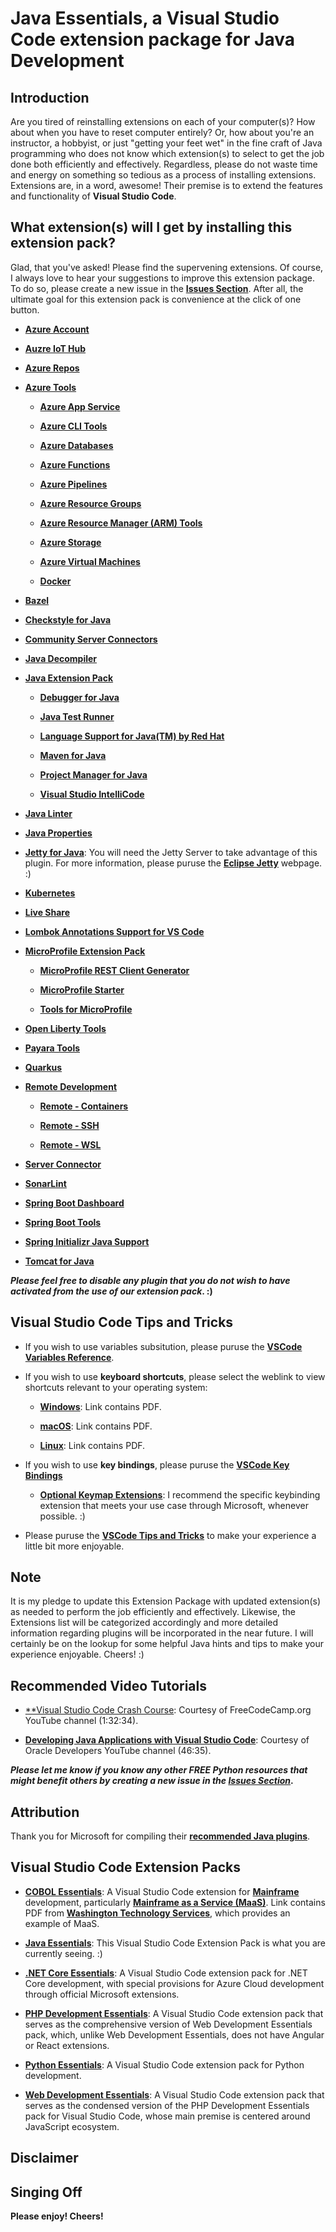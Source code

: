 # Java Essentials, a Visual Studio Code extension package for Java Development

## Introduction

Are you tired of reinstalling extensions on each of your computer(s)? How about when you have to reset computer entirely? Or, how about you're an instructor, a hobbyist, or just "getting your feet wet" in the fine craft of Java programming who does not know which extension(s) to select to get the job done both efficiently and effectively. Regardless, please do not waste time and energy on something so tedious as a process of installing extensions. Extensions are, in a word, awesome! Their premise is to extend the features and functionality of **Visual Studio Code**.

## What extension(s) will I get by installing this extension pack?

Glad, that you've asked! Please find the supervening extensions. Of course, I always love to hear your suggestions to improve this extension package. To do so, please create a new issue in the [**Issues Section**](https://github.com/jillmnolan/java-essentials/issues). After all, the ultimate goal for this extension pack is convenience at the click of one button.

* [**Azure Account**](https://marketplace.visualstudio.com/items?itemName=ms-vscode.azure-account)

* [**Auzre IoT Hub**](https://marketplace.visualstudio.com/items?itemName=vsciot-vscode.azure-iot-toolkit)

* [**Azure Repos**](https://marketplace.visualstudio.com/items?itemName=ms-vsts.team)

* [**Azure Tools**](https://marketplace.visualstudio.com/items?itemName=ms-vscode.vscode-node-azure-pack)

  * [**Azure App Service**](https://marketplace.visualstudio.com/items?itemName=ms-azuretools.vscode-azureappservice)

  * [**Azure CLI Tools**](https://marketplace.visualstudio.com/items?itemName=ms-vscode.azurecli)

  * [**Azure Databases**](https://marketplace.visualstudio.com/items?itemName=ms-azuretools.vscode-cosmosdb)

  * [**Azure Functions**](https://marketplace.visualstudio.com/items?itemName=ms-azuretools.vscode-azurefunctions)

  * [**Azure Pipelines**](https://marketplace.visualstudio.com/items?itemName=ms-azure-devops.azure-pipelines)

  * [**Azure Resource Groups**](https://marketplace.visualstudio.com/items?itemName=ms-azuretools.vscode-azureresourcegroups)

  * [**Azure Resource Manager (ARM) Tools**](https://marketplace.visualstudio.com/items?itemName=msazurermtools.azurerm-vscode-tools)

  * [**Azure Storage**](https://marketplace.visualstudio.com/items?itemName=ms-azuretools.vscode-azurestorage)

  * [**Azure Virtual Machines**](https://marketplace.visualstudio.com/items?itemName=ms-azuretools.vscode-azurevirtualmachines)

  * [**Docker**](https://marketplace.visualstudio.com/items?itemName=ms-azuretools.vscode-docker)

* [**Bazel**](https://marketplace.visualstudio.com/items?itemName=BazelBuild.vscode-bazel)

* [**Checkstyle for Java**](https://marketplace.visualstudio.com/items?itemName=shengchen.vscode-checkstyle)

* [**Community Server Connectors**](https://marketplace.visualstudio.com/items?itemName=redhat.vscode-community-server-connector)

* [**Java Decompiler**](https://marketplace.visualstudio.com/items?itemName=dgileadi.java-decompiler)

* [**Java Extension Pack**](https://marketplace.visualstudio.com/items?itemName=vscjava.vscode-java-pack)

  * [**Debugger for Java**](https://marketplace.visualstudio.com/items?itemName=vscjava.vscode-java-debug)

  * [**Java Test Runner**](https://marketplace.visualstudio.com/items?itemName=vscjava.vscode-java-test)

  * [**Language Support for Java(TM) by Red Hat**](https://marketplace.visualstudio.com/items?itemName=redhat.java)

  * [**Maven for Java**](https://marketplace.visualstudio.com/items?itemName=vscjava.vscode-maven)

  * [**Project Manager for Java**](https://marketplace.visualstudio.com/items?itemName=vscjava.vscode-java-dependency)

  * [**Visual Studio IntelliCode**](https://marketplace.visualstudio.com/items?itemName=VisualStudioExptTeam.vscodeintellicode)

* [**Java Linter**](https://marketplace.visualstudio.com/items?itemName=faustinoaq.javac-linter)

* [**Java Properties**](https://marketplace.visualstudio.com/items?itemName=ithildir.java-properties)

* [**Jetty for Java**](https://marketplace.visualstudio.com/items?itemName=SummerSun.vscode-jetty): You will need the Jetty Server to take advantage of this plugin.  For more information, please puruse the [**Eclipse Jetty**](https://www.eclipse.org/jetty/) webpage. :)

* [**Kubernetes**](https://marketplace.visualstudio.com/items?itemName=ms-kubernetes-tools.vscode-kubernetes-tools)

* [**Live Share**](https://marketplace.visualstudio.com/items?itemName=MS-vsliveshare.vsliveshare)

* [**Lombok Annotations Support for VS Code**](https://marketplace.visualstudio.com/items?itemName=GabrielBB.vscode-lombok)

* [**MicroProfile Extension Pack**](https://marketplace.visualstudio.com/items?itemName=MicroProfile-Community.vscode-microprofile-pack)

  * [**MicroProfile REST Client Generator**](https://marketplace.visualstudio.com/items?itemName=MicroProfile-Community.mp-rest-client-generator-vscode-ext)
  
  * [**MicroProfile Starter**](https://marketplace.visualstudio.com/items?itemName=MicroProfile-Community.mp-starter-vscode-ext)

  * [**Tools for MicroProfile**](https://marketplace.visualstudio.com/items?itemName=redhat.vscode-microprofile)

* [**Open Liberty Tools**](https://marketplace.visualstudio.com/items?itemName=Open-Liberty.liberty-dev-vscode-ext)

* [**Payara Tools**](https://marketplace.visualstudio.com/items?itemName=Payara.payara-vscode)

* [**Quarkus**](https://marketplace.visualstudio.com/items?itemName=redhat.vscode-quarkus)

* [**Remote Development**](https://marketplace.visualstudio.com/items?itemName=ms-vscode-remote.vscode-remote-extensionpack)

  * [**Remote - Containers**](https://marketplace.visualstudio.com/items?itemName=ms-vscode-remote.remote-containers)

  * [**Remote - SSH**](https://marketplace.visualstudio.com/items?itemName=ms-vscode-remote.remote-ssh)

  * [**Remote - WSL**](https://marketplace.visualstudio.com/items?itemName=ms-vscode-remote.remote-wsl)

* [**Server Connector**](https://marketplace.visualstudio.com/items?itemName=redhat.vscode-server-connector)

* [**SonarLint**](https://marketplace.visualstudio.com/items?itemName=SonarSource.sonarlint-vscode)

* [**Spring Boot Dashboard**](https://marketplace.visualstudio.com/items?itemName=vscjava.vscode-spring-boot-dashboard)

* [**Spring Boot Tools**](https://marketplace.visualstudio.com/items?itemName=Pivotal.vscode-spring-boot)

* [**Spring Initializr Java Support**](https://marketplace.visualstudio.com/items?itemName=vscjava.vscode-spring-initializr)

* [**Tomcat for Java**](https://marketplace.visualstudio.com/items?itemName=adashen.vscode-tomcat)

**_Please feel free to disable any plugin that you do not wish to have activated from the use of our extension pack_. :)**

## Visual Studio Code Tips and Tricks

* If you wish to use variables subsitution, please puruse the [**VSCode Variables Reference**](https://code.visualstudio.com/docs/editor/variables-reference).

* If you wish to use **keyboard shortcuts**, please select the weblink to view shortcuts relevant to your operating system:

  * [**Windows**](https://code.visualstudio.com/shortcuts/keyboard-shortcuts-windows.pdf): Link contains PDF.

  * [**macOS**](https://code.visualstudio.com/shortcuts/keyboard-shortcuts-macos.pdf): Link contains PDF.

  * [**Linux**](https://code.visualstudio.com/shortcuts/keyboard-shortcuts-linux.pdf): Link contains PDF.

* If you wish to use **key bindings**, please puruse the [**VSCode Key Bindings**](https://code.visualstudio.com/docs/getstarted/keybindings)

  * [**Optional Keymap Extensions**](https://marketplace.visualstudio.com/search?target=VSCode&category=Keymaps&sortBy=Relevance): I recommend the specific keybinding extension that meets your use case through Microsoft, whenever possible. :)

* Please puruse the [**VSCode Tips and Tricks**](https://code.visualstudio.com/docs/getstarted/tips-and-tricks) to make your experience a little bit more enjoyable.

## Note

It is my pledge to update this Extension Package with updated extension(s) as needed to perform the job efficiently and effectively. Likewise, the Extensions list will be categorized accordingly and more detailed information regarding plugins will be incorporated in the near future. I will certainly be on the lookup for some helpful Java hints and tips to make your experience enjoyable.  Cheers! :)

## Recommended Video Tutorials

* [**Visual Studio Code Crash Course](https://www.youtube.com/watch?v=WPqXP_kLzpo): Courtesy of FreeCodeCamp.org YouTube channel (1:32:34).

* [**Developing Java Applications with Visual Studio Code**](https://www.youtube.com/watch?v=RJIfsSmU9zk): Courtesy of Oracle Developers YouTube channel (46:35).

**_Please let me know if you know any other FREE Python resources that might benefit others by creating a new issue in the [Issues Section](https://github.com/jillmnolan/java-essentials/issues)_.**

## Attribution

Thank you for Microsoft for compiling their [**recommended Java plugins**](https://code.visualstudio.com/docs/java/extensions).

## Visual Studio Code Extension Packs

* [**COBOL Essentials**](https://marketplace.visualstudio.com/items?itemName=JillMNolan.cobol-essentials): A Visual Studio Code extension for [**Mainframe**](https://www.ibm.com/it-infrastructure/z/education/what-is-a-mainframe) development, particularly [**Mainframe as a Service (MaaS)**](https://watech.wa.gov/sites/default/files/public/Mainframe%20MFaaS%20one%20pager_3-13-20.pdf#:~:text=mainframe%20service%20to%20a%20vendor-managed%20cloud%20solution.%20Definition.,the%20IT%20infrastructure%2C%20support%20and%20maintenance.%20Customers%20pay). Link contains PDF from [**Washington Technology Services**](https://watech.wa.gov/), which provides an example of MaaS.

* [**Java Essentials**](https://marketplace.visualstudio.com/items?itemName=JillMNolan.java-essentials): This Visual Studio Code Extension Pack is what you are currently seeing. :)

* [**.NET Core Essentials**](https://marketplace.visualstudio.com/items?itemName=JillMNolan.dotnet-core-essentials): A Visual Studio Code extension pack for .NET Core development, with special provisions for Azure Cloud development through official Microsoft extensions.

* [**PHP Development Essentials**](https://marketplace.visualstudio.com/items?itemName=JillMNolan.php-development-essentials): A Visual Studio Code extension pack that serves as the comprehensive version of Web Development Essentials pack, which, unlike Web Development Essentials, does not have Angular or React extensions.

* [**Python Essentials**](https://marketplace.visualstudio.com/items?itemName=JillMNolan.python-essentials): A Visual Studio Code extension pack for Python development.

* [**Web Development Essentials**](https://marketplace.visualstudio.com/items?itemName=JillMNolan.web-development-essentials-pack): A Visual Studio Code extension pack that serves as the condensed version of the PHP Development Essentials pack for Visual Studio Code, whose main premise is centered around JavaScript ecosystem.

## Disclaimer

## Singing Off

**Please enjoy! Cheers!**